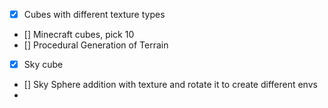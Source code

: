 - [x] Cubes with different texture types
- [] Minecraft cubes, pick 10
- [] Procedural Generation of Terrain
- [x] Sky cube
- [] Sky Sphere addition with texture and rotate it to create different envs
- 